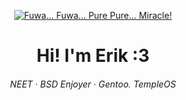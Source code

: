 <!-- <img alt="A cute picture of Kita" title="Ikuyo Kita" align="right" style="margin-left: 15px;" width="25%" height="25%" src="https://autumn.revolt.chat/attachments/yEQNpp2V3wKkO2HQp_VPzTU2nYBX4c58pgvXpe7F5l/__kita_ikuyo_bocchi_the_rock_drawn_by_kanata_mako__sample-c085ada42c3f71a8855172f8a0d3f54c_100933.jpg"> -->

<div align="center">

[![Fuwa... Fuwa... Pure Pure... Miracle!](/img/fuwa.gif)](https://x64x2.neocities.org)

# Hi! I'm Erik :3

###### NEET · BSD Enjoyer · Gentoo. TempleOS 
</div>



